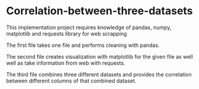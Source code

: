 # Correlation-between-three-datasets
This implementation project requires knowledge of pandas, numpy, matplotlib and requests library for web scrapping

The first file takes one file and performs cleaning with pandas.

The second file creates visualization with matplotlib for the given file as well well as take information from web with requests.

The third file combines three different datasets and provides the correlation between different columns of that combined dataset.
